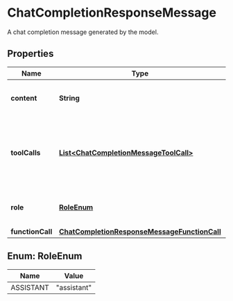 

# ChatCompletionResponseMessage

A chat completion message generated by the model.

## Properties

| Name | Type | Description | Notes |
|------------ | ------------- | ------------- | -------------|
|**content** | **String** | The contents of the message. |  |
|**toolCalls** | [**List&lt;ChatCompletionMessageToolCall&gt;**](ChatCompletionMessageToolCall.md) | The tool calls generated by the model, such as function calls. |  [optional] |
|**role** | [**RoleEnum**](#RoleEnum) | The role of the author of this message. |  |
|**functionCall** | [**ChatCompletionResponseMessageFunctionCall**](ChatCompletionResponseMessageFunctionCall.md) |  |  [optional] |



## Enum: RoleEnum

| Name | Value |
|---- | -----|
| ASSISTANT | &quot;assistant&quot; |



